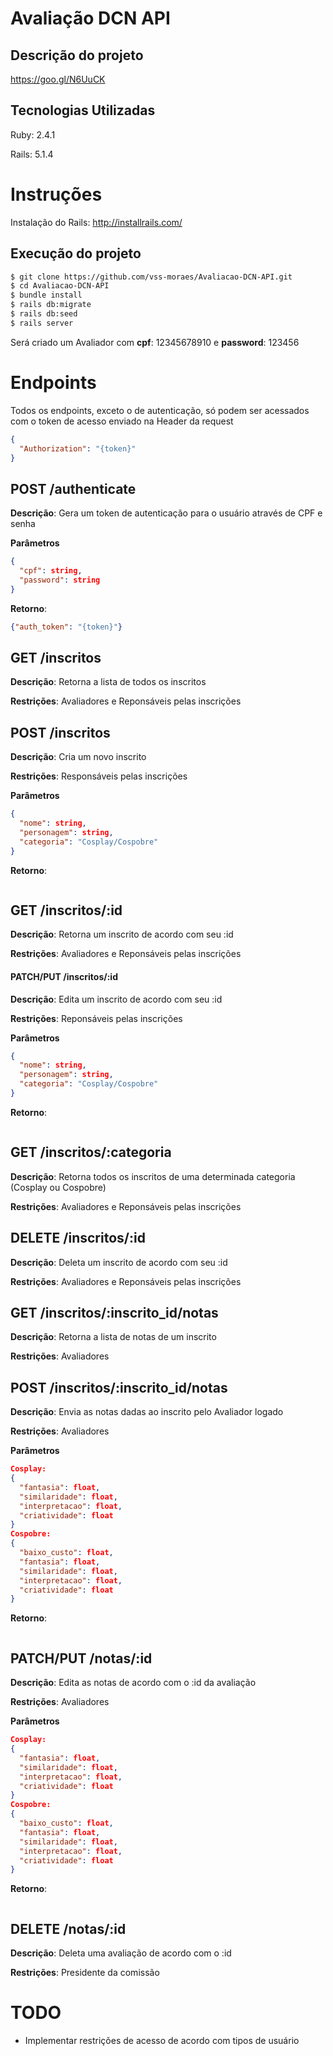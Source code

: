 # Avaliação DCN API

## Descrição do projeto

https://goo.gl/N6UuCK

## Tecnologias Utilizadas

Ruby: 2.4.1

Rails: 5.1.4

# Instruções

Instalação do Rails: http://installrails.com/

## Execução do projeto


```bash
$ git clone https://github.com/vss-moraes/Avaliacao-DCN-API.git
$ cd Avaliacao-DCN-API
$ bundle install
$ rails db:migrate
$ rails db:seed
$ rails server
```

Será criado um Avaliador com **cpf**: 12345678910 e **password**: 123456

# Endpoints
Todos os endpoints, exceto o de autenticação, só podem ser acessados com o token de acesso enviado na Header da request

```JSON
{
  "Authorization": "{token}"
}
```

## POST /authenticate

**Descrição**: Gera um token de autenticação para o usuário através de CPF e senha

**Parâmetros**
```JSON
{
  "cpf": string,
  "password": string
}
```

**Retorno**:
```JSON
{"auth_token": "{token}"}
```

## GET /inscritos

**Descrição**: Retorna a lista de todos os inscritos

**Restrições**: Avaliadores e Reponsáveis pelas inscrições

## POST /inscritos

**Descrição**: Cria um novo inscrito

**Restrições**: Responsáveis pelas inscrições

**Parâmetros**
```JSON
{
  "nome": string,
  "personagem": string,
  "categoria": "Cosplay/Cospobre"
}
```

**Retorno**:
```JSON
```

## GET /inscritos/:id
**Descrição**: Retorna um inscrito de acordo com seu :id

**Restrições**: Avaliadores e Reponsáveis pelas inscrições

#### PATCH/PUT /inscritos/:id
**Descrição**: Edita um inscrito de acordo com seu :id

**Restrições**: Reponsáveis pelas inscrições

**Parâmetros**
```JSON
{
  "nome": string,
  "personagem": string,
  "categoria": "Cosplay/Cospobre"
}
```

**Retorno**:
```JSON
```

## GET /inscritos/:categoria
**Descrição**: Retorna todos os inscritos de uma determinada categoria (Cosplay ou Cospobre)

**Restrições**: Avaliadores e Reponsáveis pelas inscrições

## DELETE /inscritos/:id
**Descrição**: Deleta um inscrito de acordo com seu :id

**Restrições**: Avaliadores e Reponsáveis pelas inscrições

## GET /inscritos/:inscrito_id/notas
**Descrição**: Retorna a lista de notas de um inscrito

**Restrições**: Avaliadores

## POST /inscritos/:inscrito_id/notas
**Descrição**: Envia as notas dadas ao inscrito pelo Avaliador logado

**Restrições**: Avaliadores

**Parâmetros**
```JSON
Cosplay:
{
  "fantasia": float,
  "similaridade": float,
  "interpretacao": float,
  "criatividade": float
}
Cospobre:
{
  "baixo_custo": float,
  "fantasia": float,
  "similaridade": float,
  "interpretacao": float,
  "criatividade": float
}
```

**Retorno**:
```JSON
```

## PATCH/PUT /notas/:id
**Descrição**: Edita as notas de acordo com o :id da avaliação

**Restrições**: Avaliadores

**Parâmetros**
```JSON
Cosplay:
{
  "fantasia": float,
  "similaridade": float,
  "interpretacao": float,
  "criatividade": float
}
Cospobre:
{
  "baixo_custo": float,
  "fantasia": float,
  "similaridade": float,
  "interpretacao": float,
  "criatividade": float
}
```

**Retorno**:
```JSON
```

## DELETE /notas/:id
**Descrição**: Deleta uma avaliação de acordo com o :id

**Restrições**: Presidente da comissão


# TODO

* Implementar restrições de acesso de acordo com tipos de usuário
